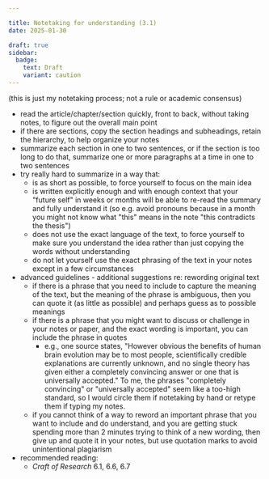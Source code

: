```yaml
---

title: Notetaking for understanding (3.1)
date: 2025-01-30

draft: true
sidebar:
  badge:
    text: Draft
    variant: caution
---
```


(this is just my notetaking process; not a rule or academic consensus)

- read the article/chapter/section quickly, front to back, without taking notes, to figure out the overall main point
- if there are sections, copy the section headings and subheadings, retain the hierarchy, to help organize your notes
- summarize each section in one to two sentences, or if the section is too long to do that, summarize one or more paragraphs at a time in one to two sentences
- try really hard to summarize in a way that:
	- is as short as possible, to force yourself to focus on the main idea
	- is written explicitly enough and with enough context that your "future self" in weeks or months will be able to re-read the summary and fully understand it (so e.g. avoid pronouns because in a month you might not know what "this" means in the note "this contradicts the thesis")
	- does not use the exact language of the text, to force yourself to make sure you understand the idea rather than just copying the words without understanding
	- do not let yourself use the exact phrasing of the text in your notes except in a few circumstances
- advanced guidelines - additional suggestions re: rewording original text
	- if there is a phrase that you need to include to capture the meaning of the text, but the meaning of the phrase is ambiguous, then you can quote it (as little as possible) and perhaps guess as to possible meanings
	- if there is a phrase that you might want to discuss or challenge in your notes or paper, and the exact wording is important, you can include the phrase in quotes
		- e.g., one source states, "However obvious the benefits of human brain evolution may be to most people, scientifically credible explanations are currently unknown, and no single theory has given either a completely convincing answer or one that is universally accepted." To me, the phrases "completely convincing" or "universally accepted" seem like a too-high standard, so I would circle them if notetaking by hand or retype them if typing my notes.
	- if you cannot think of a way to reword an important phrase that you want to include and do understand, and you are getting stuck spending more than 2 minutes trying to think of a new wording, then give up and quote it in your notes, but use quotation marks to avoid unintentional plagiarism
- recommended reading:
	- _Craft of Research_ 6.1, 6.6, 6.7
